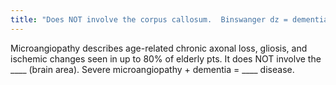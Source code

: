 ```yaml
---
title: "Does NOT involve the corpus callosum.  Binswanger dz = dementia + microangiopathy."
---
```

Microangiopathy describes age-related chronic axonal loss, gliosis, and ischemic changes seen in up to 80% of elderly pts. It does NOT involve the ____ (brain area). Severe microangiopathy + dementia = ____ disease.

